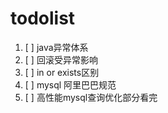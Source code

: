 # todolist

1. [ ] java异常体系
2. [ ] 回滚受异常影响
3. [ ] in or exists区别
4. [ ] mysql 阿里巴巴规范
5. [ ] 高性能mysql查询优化部分看完